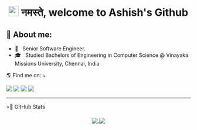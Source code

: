 <h1 align="center"><img src="https://media.giphy.com/media/hvRJCLFzcasrR4ia7z/giphy.gif" width=27px height=27px></img> नमस्ते, welcome to Ashish's Github</h1>



## 📑 About me:

- 🌱 &nbsp; Senior Software Engineer.
- 🎓 &nbsp; Studied Bachelors of Engineering in Computer Science @ Vinayaka Missions University, Chennai, India

<p align="left">
🌎 Find me on: ⤵️
</p>


<p align="left">
  <a href="https://www.linkedin.com/in/asantikari/" alt="Linkedin">
  <img src="https://img.shields.io/badge/LinkedIn-0077B5?style=for-the-badge&logo=linkedin&logoColor=white" /></a>
  
  <a href="https://www.instagram.com/_stoned_traveler_/" alt="Instagram" target="_blank">
  <img src="https://img.shields.io/badge/Instagram-1877F2?style=for-the-badge&logo=instagram&logoColor=white"/></a>
  
  <a href="mailto:hi@ashishsantikari.info?Subject=Hello%20There!!&Body=Hi!%0AI%20saw%20your%20profile%20on%20GitHub%0A.">
  <img src="https://img.shields.io/badge/Microsoft_Outlook-0078D4?style=for-the-badge&logo=microsoft-outlook&logoColor=white"/></a>
  
  <a href="https://blog.ashishsantikari.info">
  <img src="https://img.shields.io/badge/Pretty%20Ideas-orange?style=for-the-badge&logo=read-the-docs&logoColor=white"/></a>
   
</p>  

---

<p align="left">
⭐🚀 GitHub Stats
</p>  
<div align="center">
<a href="https://github.com/ashishsantikari/ashishsantikari">
  <img align="center" src="https://github-readme-stats.vercel.app/api/top-langs/?username=ashishsantikari&theme=dracula&hide_langs_below=1" />
</a>
<a href="https://github.com/ashishsantikari/ashishsantikari">
<img align="center" src="https://github-readme-stats.vercel.app/api?username=ashishsantikari&show_icons=true&theme=dracula"
</a>
</div>  


